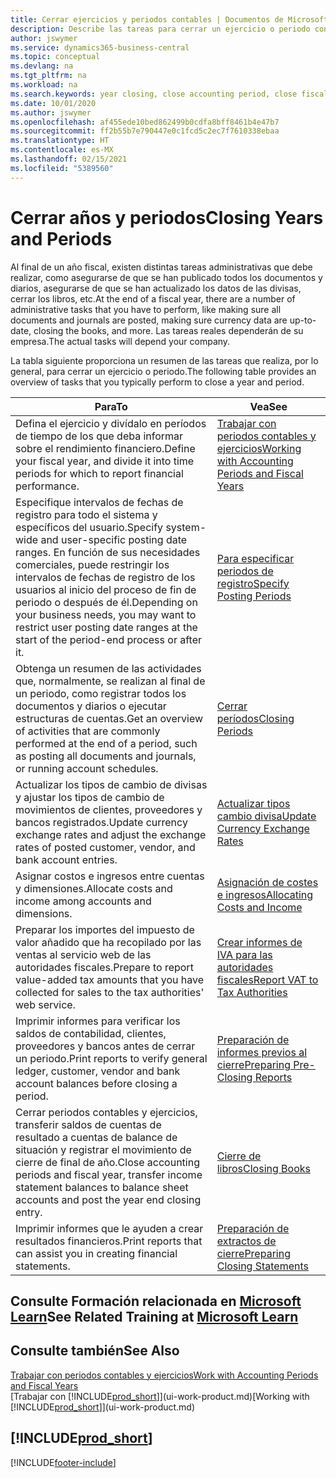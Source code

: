 ```yaml
---
title: Cerrar ejercicios y periodos contables | Documentos de Microsoft
description: Describe las tareas para cerrar un ejercicio o periodo contable, por ejemplo, asegurarse de que se ha registrado los documentos y los diarios, y comprobar los saldos bancarios.
author: jswymer
ms.service: dynamics365-business-central
ms.topic: conceptual
ms.devlang: na
ms.tgt_pltfrm: na
ms.workload: na
ms.search.keywords: year closing, close accounting period, close fiscal year, bank account detailed trial balance
ms.date: 10/01/2020
ms.author: jswymer
ms.openlocfilehash: af455ede10bed862499b0cdfa8bff8461b4e47b7
ms.sourcegitcommit: ff2b55b7e790447e0c1fcd5c2ec7f7610338ebaa
ms.translationtype: HT
ms.contentlocale: es-MX
ms.lasthandoff: 02/15/2021
ms.locfileid: "5389560"
---
```

# <a name="closing-years-and-periods"></a><span data-ttu-id="13acc-103">Cerrar años y periodos</span><span class="sxs-lookup"><span data-stu-id="13acc-103">Closing Years and Periods</span></span>

<span data-ttu-id="13acc-104">Al final de un año fiscal, existen distintas tareas administrativas que debe realizar, como asegurarse de que se han publicado todos los documentos y diarios, asegurarse de que se han actualizado los datos de las divisas, cerrar los libros, etc.</span><span class="sxs-lookup"><span data-stu-id="13acc-104">At the end of a fiscal year, there are a number of administrative tasks that you have to perform, like making sure all documents and journals are posted, making sure currency data are up-to-date, closing the books, and more.</span></span> <span data-ttu-id="13acc-105">Las tareas reales dependerán de su empresa.</span><span class="sxs-lookup"><span data-stu-id="13acc-105">The actual tasks will depend your company.</span></span>

<span data-ttu-id="13acc-106">La tabla siguiente proporciona un resumen de las tareas que realiza, por lo general, para cerrar un ejercicio o periodo.</span><span class="sxs-lookup"><span data-stu-id="13acc-106">The following table provides an overview of tasks that you typically perform to close a year and period.</span></span>

| <span data-ttu-id="13acc-107">Para</span><span class="sxs-lookup"><span data-stu-id="13acc-107">To</span></span> | <span data-ttu-id="13acc-108">Vea</span><span class="sxs-lookup"><span data-stu-id="13acc-108">See</span></span> |
| --- | --- |
| <span data-ttu-id="13acc-109">Defina el ejercicio y divídalo en períodos de tiempo de los que deba informar sobre el rendimiento financiero.</span><span class="sxs-lookup"><span data-stu-id="13acc-109">Define your fiscal year, and divide it into time periods for which to report financial performance.</span></span> | [<span data-ttu-id="13acc-110">Trabajar con periodos contables y ejercicios</span><span class="sxs-lookup"><span data-stu-id="13acc-110">Working with Accounting Periods and Fiscal Years</span></span>](finance-accounting-periods-and-fiscal-years.md)|
| <span data-ttu-id="13acc-111">Especifique intervalos de fechas de registro para todo el sistema y específicos del usuario.</span><span class="sxs-lookup"><span data-stu-id="13acc-111">Specify system-wide and user-specific posting date ranges.</span></span> <span data-ttu-id="13acc-112">En función de sus necesidades comerciales, puede restringir los intervalos de fechas de registro de los usuarios al inicio del proceso de fin de periodo o después de él.</span><span class="sxs-lookup"><span data-stu-id="13acc-112">Depending on your business needs, you may want to restrict user posting date ranges at the start of the period-end process or after it.</span></span> |[<span data-ttu-id="13acc-113">Para especificar periodos de registro</span><span class="sxs-lookup"><span data-stu-id="13acc-113">Specify Posting Periods</span></span>](finance-how-specify-posting-periods.md) |
| <span data-ttu-id="13acc-114">Obtenga un resumen de las actividades que, normalmente, se realizan al final de un periodo, como registrar todos los documentos y diarios o ejecutar estructuras de cuentas.</span><span class="sxs-lookup"><span data-stu-id="13acc-114">Get an overview of activities that are commonly performed at the end of a period, such as posting all documents and journals, or running account schedules.</span></span> |[<span data-ttu-id="13acc-115">Cerrar períodos</span><span class="sxs-lookup"><span data-stu-id="13acc-115">Closing Periods</span></span>](year-how-complete-period-end-processes.md) |
| <span data-ttu-id="13acc-116">Actualizar los tipos de cambio de divisas y ajustar los tipos de cambio de movimientos de clientes, proveedores y bancos registrados.</span><span class="sxs-lookup"><span data-stu-id="13acc-116">Update currency exchange rates and adjust the exchange rates of posted customer, vendor, and bank account entries.</span></span> |[<span data-ttu-id="13acc-117">Actualizar tipos cambio divisa</span><span class="sxs-lookup"><span data-stu-id="13acc-117">Update Currency Exchange Rates</span></span>](finance-how-update-currencies.md) |
| <span data-ttu-id="13acc-118">Asignar costos e ingresos entre cuentas y dimensiones.</span><span class="sxs-lookup"><span data-stu-id="13acc-118">Allocate costs and income among accounts and dimensions.</span></span> |[<span data-ttu-id="13acc-119">Asignación de costes e ingresos</span><span class="sxs-lookup"><span data-stu-id="13acc-119">Allocating Costs and Income</span></span>](year-allocate-costs-income.md) |
| <span data-ttu-id="13acc-120">Preparar los importes del impuesto de valor añadido que ha recopilado por las ventas al servicio web de las autoridades fiscales.</span><span class="sxs-lookup"><span data-stu-id="13acc-120">Prepare to report value-added tax amounts that you have collected for sales to the tax authorities' web service.</span></span> |[<span data-ttu-id="13acc-121">Crear informes de IVA para las autoridades fiscales</span><span class="sxs-lookup"><span data-stu-id="13acc-121">Report VAT to Tax Authorities</span></span>](finance-how-report-vat.md)|
| <span data-ttu-id="13acc-122">Imprimir informes para verificar los saldos de contabilidad, clientes, proveedores y bancos antes de cerrar un periodo.</span><span class="sxs-lookup"><span data-stu-id="13acc-122">Print reports to verify general ledger, customer, vendor and bank account balances before closing a period.</span></span> |[<span data-ttu-id="13acc-123">Preparación de informes previos al cierre</span><span class="sxs-lookup"><span data-stu-id="13acc-123">Preparing Pre-Closing Reports</span></span>](year-prepare-preclose-reports.md) |
| <span data-ttu-id="13acc-124">Cerrar periodos contables y ejercicios, transferir saldos de cuentas de resultado a cuentas de balance de situación y registrar el movimiento de cierre de final de año.</span><span class="sxs-lookup"><span data-stu-id="13acc-124">Close accounting periods and fiscal year, transfer income statement balances to balance sheet accounts and post the year end closing entry.</span></span> |[<span data-ttu-id="13acc-125">Cierre de libros</span><span class="sxs-lookup"><span data-stu-id="13acc-125">Closing Books</span></span>](year-close-books.md) |
| <span data-ttu-id="13acc-126">Imprimir informes que le ayuden a crear resultados financieros.</span><span class="sxs-lookup"><span data-stu-id="13acc-126">Print reports that can assist you in creating financial statements.</span></span> |[<span data-ttu-id="13acc-127">Preparación de extractos de cierre</span><span class="sxs-lookup"><span data-stu-id="13acc-127">Preparing Closing Statements</span></span>](year-prepare-close-statement.md) |

## <a name="see-related-training-at-microsoft-learn"></a><span data-ttu-id="13acc-128">Consulte Formación relacionada en [Microsoft Learn](/learn/modules/close-fiscal-year-dynamics-365-business-central/index)</span><span class="sxs-lookup"><span data-stu-id="13acc-128">See Related Training at [Microsoft Learn](/learn/modules/close-fiscal-year-dynamics-365-business-central/index)</span></span>

## <a name="see-also"></a><span data-ttu-id="13acc-129">Consulte también</span><span class="sxs-lookup"><span data-stu-id="13acc-129">See Also</span></span>

[<span data-ttu-id="13acc-130">Trabajar con periodos contables y ejercicios</span><span class="sxs-lookup"><span data-stu-id="13acc-130">Work with Accounting Periods and Fiscal Years</span></span>](finance-accounting-periods-and-fiscal-years.md)  
<span data-ttu-id="13acc-131">[Trabajar con [!INCLUDE[prod_short](includes/prod_short.md)]](ui-work-product.md)</span><span class="sxs-lookup"><span data-stu-id="13acc-131">[Working with [!INCLUDE[prod_short](includes/prod_short.md)]](ui-work-product.md)</span></span>

## [!INCLUDE[prod_short](includes/free_trial_md.md)]  


[!INCLUDE[footer-include](includes/footer-banner.md)]